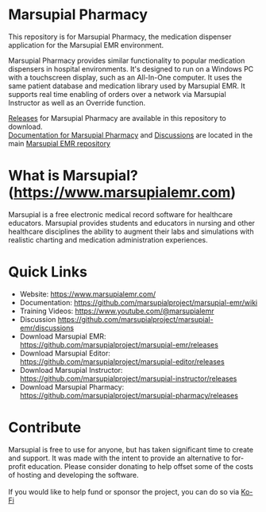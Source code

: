 # Marsupial Pharmacy
This repository is for Marsupial Pharmacy, the medication dispenser application for the Marsupial EMR environment. <br/>

Marsupial Pharmacy provides similar functionality to popular medication dispensers in hospital environments. It's designed to run on a Windows PC with a touchscreen display, such as an All-In-One computer. It uses the same patient database and medication library used by Marsupial EMR. It supports real time enabling of orders over a network via Marsupial Instructor as well as an Override function. 

[Releases](https://github.com/marsupialproject/marsupial-pharmacy/releases) for Marsupial Pharmacy are available in this repository to download.<br/>
[Documentation for Marsupial Pharmacy](https://github.com/marsupialproject/marsupial-emr/wiki) and [Discussions](https://github.com/marsupialproject/marsupial-emr/discussions) are located in the main [Marsupial EMR repository](https://github.com/marsupialproject/marsupial-emr)
# What is Marsupial? (https://www.marsupialemr.com)
Marsupial is a free electronic medical record software for healthcare educators. Marsupial provides students and educators in nursing and other healthcare disciplines the ability to augment their labs and simulations with realistic charting and medication administration experiences.
# Quick Links
- Website: https://www.marsupialemr.com/
- Documentation: https://github.com/marsupialproject/marsupial-emr/wiki
- Training Videos: https://www.youtube.com/@marsupialemr
- Discussion https://github.com/marsupialproject/marsupial-emr/discussions
- Download Marsupial EMR: https://github.com/marsupialproject/marsupial-emr/releases
- Download Marsupial Editor: https://github.com/marsupialproject/marsupial-editor/releases
- Download Marsupial Instructor: https://github.com/marsupialproject/marsupial-instructor/releases
- Download Marsupial Pharmacy: https://github.com/marsupialproject/marsupial-pharmacy/releases
# Contribute
Marsupial is free to use for anyone, but has taken significant time to create and support. It was made with the intent to provide an alternative to for-profit education. Please consider donating to help offset some of the costs of hosting and developing the software.<br/><br/>
If you would like to help fund or sponsor the project, you can do so via [Ko-Fi](https://ko-fi.com/marsupialemr)
